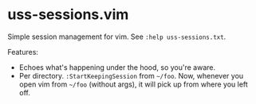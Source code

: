 # uss-sessions.vim

Simple session management for vim. See `:help uss-sessions.txt`.

Features:
- Echoes what's happening under the hood, so you're aware.
- Per directory. `:StartKeepingSession` from `~/foo`. Now, whenever you open vim from `~/foo` (without args), it will pick up from where you left off.
